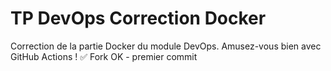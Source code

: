 # TP DevOps Correction Docker

Correction de la partie Docker du module DevOps. Amusez-vous bien avec GitHub Actions !
✅ Fork OK - premier commit
